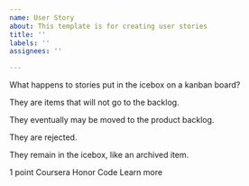 ```yaml
---
name: User Story
about: This template is for creating user stories
title: ''
labels: ''
assignees: ''

---
```


What happens to stories put in the icebox on a kanban board?


They are items that will not go to the backlog.



They eventually may be moved to the product backlog.



They are rejected.



They remain in the icebox, like an archived item.


1 point
Coursera Honor Code  Learn more
